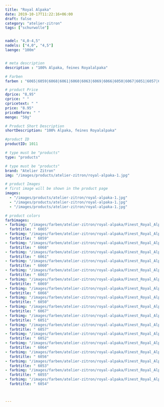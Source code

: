 ```yaml
---
title: "Royal Alpaka"
date: 2019-10-17T11:22:16+06:00
draft: false
category: "atelier-zitron"
tags: ["schurwolle"]	


nadel: "4,0-4,5" 
nadels: ["4,0", "4,5"] 
laenge: "100m"	


# meta description
description : "100% Alpaka, feines Royalalpaka"

# Farben
farben : "6065|6059|6068|6061|6060|6063|6069|6066|6050|6067|6051|6057|6052|6064|6056|6053|6055|6054"

# product Price
dprice: "8,95"
cprice: " "
cpricetext: " "
price: "8.95"
priceBefore: " "
menge: "50g"

# Product Short Description
shortDescription: "100% Alpaka, feines Royalalpaka"

#product ID
productID: 1011

# type must be "products"
type: "products"

# type must be "products"
brand: "Atelier Zitron"
img: "/images/products/atelier-zitron/royal-alpaka-1.jpg"   

# product Images
# first image will be shown in the product page
images:
  - "/images/products/atelier-zitron/royal-alpaka-1.jpg"
  - "/images/products/atelier-zitron/royal-alpaka-1.jpg"
  - "/images/products/atelier-zitron/royal-alpaka-1.jpg"

# product colors
farbimages:
- farbimg: "/images/farben/atelier-zitron/royal-alpaka/Finest_Royal_Alpaca_8606_6065_1.jpg"	
  farbtitle: " 6065"
- farbimg: "/images/farben/atelier-zitron/royal-alpaka/Finest_Royal_Alpaca_8608_6059_1.jpg"	
  farbtitle: " 6059"
- farbimg: "/images/farben/atelier-zitron/royal-alpaka/Finest_Royal_Alpaca_8614_6068_1.jpg"	
  farbtitle: " 6068"
- farbimg: "/images/farben/atelier-zitron/royal-alpaka/Finest_Royal_Alpaca_8616_6061_1.jpg"	
  farbtitle: " 6061"
- farbimg: "/images/farben/atelier-zitron/royal-alpaka/Finest_Royal_Alpaca_8622_6060_1.jpg"	
  farbtitle: " 6060"
- farbimg: "/images/farben/atelier-zitron/royal-alpaka/Finest_Royal_Alpaca_8630_6063_1.jpg"	
  farbtitle: " 6063"
- farbimg: "/images/farben/atelier-zitron/royal-alpaka/Finest_Royal_Alpaca_8634_6069_1.jpg"	
  farbtitle: " 6069"
- farbimg: "/images/farben/atelier-zitron/royal-alpaka/Finest_Royal_Alpaca_8638_6066_1.jpg"	
  farbtitle: " 6066"
- farbimg: "/images/farben/atelier-zitron/royal-alpaka/Finest_Royal_Alpaca_8640_6050_1.jpg"	
  farbtitle: " 6050"
- farbimg: "/images/farben/atelier-zitron/royal-alpaka/Finest_Royal_Alpaca_8646_6067_1.jpg"	
  farbtitle: " 6067"
- farbimg: "/images/farben/atelier-zitron/royal-alpaka/Finest_Royal_Alpaca_8648_6051_1.jpg"	
  farbtitle: " 6051"
- farbimg: "/images/farben/atelier-zitron/royal-alpaka/Finest_Royal_Alpaca_8658_6057_1.jpg"	
  farbtitle: " 6057"
- farbimg: "/images/farben/atelier-zitron/royal-alpaka/Finest_Royal_Alpaca_8662_6052_1.jpg"	
  farbtitle: " 6052"
- farbimg: "/images/farben/atelier-zitron/royal-alpaka/Finest_Royal_Alpaca_8664_6064_1.jpg"	
  farbtitle: " 6064"
- farbimg: "/images/farben/atelier-zitron/royal-alpaka/Finest_Royal_Alpaca_8670_6056_1.jpg"	
  farbtitle: " 6056"
- farbimg: "/images/farben/atelier-zitron/royal-alpaka/Finest_Royal_Alpaca_8678_6053_1.jpg"	
  farbtitle: " 6053"
- farbimg: "/images/farben/atelier-zitron/royal-alpaka/Finest_Royal_Alpaca_8680_6055_1.jpg"	
  farbtitle: " 6055"
- farbimg: "/images/farben/atelier-zitron/royal-alpaka/Finest_Royal_Alpaca_8686_6054_1.jpg"	
  farbtitle: " 6054"



---
```



